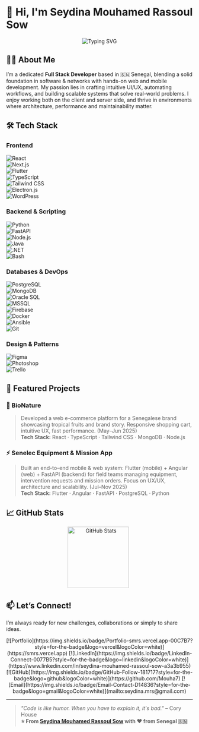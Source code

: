 # 👋 Hi, I'm Seydina Mouhamed Rassoul Sow

<div align="center">
  <img src="https://readme-typing-svg.herokuapp.com?font=Fira+Code&size=28&duration=3000&pause=1000&color=2E9EF7&center=true&vCenter=true&width=600&lines=Full+Stack+Developer+%F0%9F%9A%80;Passionate+about+Tech+%F0%9F%92%BB;Building+Impactful+Solutions+%E2%9C%A8" alt="Typing SVG" />
</div>

## 🙋‍♂️ About Me  
I’m a dedicated **Full Stack Developer** based in 🇸🇳 Senegal, blending a solid foundation in software & networks with hands-on web and mobile development. My passion lies in crafting intuitive UI/UX, automating workflows, and building scalable systems that solve real-world problems. I enjoy working both on the client and server side, and thrive in environments where architecture, performance and maintainability matter.

## 🛠️ Tech Stack  

### Frontend  
![React](https://img.shields.io/badge/React-20232A?style=for-the-badge&logo=react&logoColor=61DAFB)  
![Next.js](https://img.shields.io/badge/Next.js-000000?style=for-the-badge&logo=next.js&logoColor=white)  
![Flutter](https://img.shields.io/badge/Flutter-02569B?style=for-the-badge&logo=flutter&logoColor=white)  
![TypeScript](https://img.shields.io/badge/TypeScript-007ACC?style=for-the-badge&logo=typescript&logoColor=white)  
![Tailwind CSS](https://img.shields.io/badge/Tailwind%20CSS-38B2AC?style=for-the-badge&logo=tailwind-css&logoColor=white)  
![Electron.js](https://img.shields.io/badge/Electron.js-47848F?style=for-the-badge&logo=electron&logoColor=white)  
![WordPress](https://img.shields.io/badge/WordPress-21759B?style=for-the-badge&logo=wordpress&logoColor=white)

### Backend & Scripting  
![Python](https://img.shields.io/badge/Python-3776AB?style=for-the-badge&logo=python&logoColor=white)  
![FastAPI](https://img.shields.io/badge/FastAPI-009688?style=for-the-badge&logo=fastapi&logoColor=white)  
![Node.js](https://img.shields.io/badge/Node.js-339933?style=for-the-badge&logo=node.js&logoColor=white)  
![Java](https://img.shields.io/badge/Java-ED8B00?style=for-the-badge&logo=openjdk&logoColor=white)  
![.NET](https://img.shields.io/badge/.NET-512BD4?style=for-the-badge&logo=.net&logoColor=white)  
![Bash](https://img.shields.io/badge/Bash-4EAA25?style=for-the-badge&logo=gnu-bash&logoColor=white)

### Databases & DevOps  
![PostgreSQL](https://img.shields.io/badge/PostgreSQL-316192?style=for-the-badge&logo=postgresql&logoColor=white)  
![MongoDB](https://img.shields.io/badge/MongoDB-47A248?style=for-the-badge&logo=mongodb&logoColor=white)  
![Oracle SQL](https://img.shields.io/badge/OracleSQL-F80000?style=for-the-badge&logo=oracle&logoColor=white)  
![MSSQL](https://img.shields.io/badge/MSSQL-CC2927?style=for-the-badge&logo=microsoft-sql-server&logoColor=white)  
![Firebase](https://img.shields.io/badge/Firebase-/Supabase-FFCA28?style=for-the-badge&logo=firebase&logoColor=white)  
![Docker](https://img.shields.io/badge/Docker-2496ED?style=for-the-badge&logo=docker&logoColor=white)  
![Ansible](https://img.shields.io/badge/Ansible-EE0000?style=for-the-badge&logo=ansible&logoColor=white)  
![Git](https://img.shields.io/badge/Git-F05032?style=for-the-badge&logo=git&logoColor=white)

### Design & Patterns  
![Figma](https://img.shields.io/badge/Figma-F24E1E?style=for-the-badge&logo=figma&logoColor=white)  
![Photoshop](https://img.shields.io/badge/Photoshop-/Illustrator-31A8FF?style=for-the-badge&logo=adobe-photoshop&logoColor=white)  
![Trello](https://img.shields.io/badge/Trello-0079BF?style=for-the-badge&logo=trello&logoColor=white)

## 🚀 Featured Projects  

### 🌿 BioNature  
> Developed a web e-commerce platform for a Senegalese brand showcasing tropical fruits and brand story. Responsive shopping cart, intuitive UX, fast performance. (May–Jun 2025)  
**Tech Stack:** React · TypeScript · Tailwind CSS · MongoDB · Node.js

### ⚡ Senelec Equipment & Mission App  
> Built an end-to-end mobile & web system: Flutter (mobile) + Angular (web) + FastAPI (backend) for field teams managing equipment, intervention requests and mission orders. Focus on UX/UX, architecture and scalability. (Jul–Nov 2025)  
**Tech Stack:** Flutter · Angular · FastAPI · PostgreSQL · Python

## 📈 GitHub Stats  
<div align="center">
  <img src="https://github-readme-stats.vercel.app/api?username=Mouha7&show_icons=true&theme=radical&hide_border=true&include_all_commits=true" alt="GitHub Stats" height="165" />
  <img src="https://img.shields.io/jupyter-notebook/process?username=Mouha7" alt="" />
  <img src="https://img.shields.io/badge/Contributions-active-33A0FF?style=for-the-badge" alt="" />
</div>

## 📫 Let’s Connect!  
I’m always ready for new challenges, collaborations or simply to share ideas.  
<div align="center">
[![Portfolio](https://img.shields.io/badge/Portfolio-smrs.vercel.app-00C7B7?style=for-the-badge&logo=vercel&logoColor=white)](https://smrs.vercel.app)  
[![LinkedIn](https://img.shields.io/badge/LinkedIn-Connect-0077B5?style=for-the-badge&logo=linkedin&logoColor=white)](https://www.linkedin.com/in/seydina-mouhamed-rassoul-sow-a3a3b955)  
[![GitHub](https://img.shields.io/badge/GitHub-Follow-181717?style=for-the-badge&logo=github&logoColor=white)](https://github.com/Mouha7)  
[![Email](https://img.shields.io/badge/Email-Contact-D14836?style=for-the-badge&logo=gmail&logoColor=white)](mailto:seydina.mrs@gmail.com)  
</div>

---

> *"Code is like humor. When you have to explain it, it's bad."* – Cory House  
**⭐ From [Seydina Mouhamed Rassoul Sow](https://github.com/Mouha7) with ❤️ from Senegal 🇸🇳**
